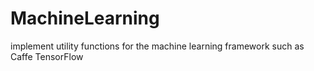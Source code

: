 # MachineLearning

implement utility functions for the machine learning framework such as Caffe TensorFlow
